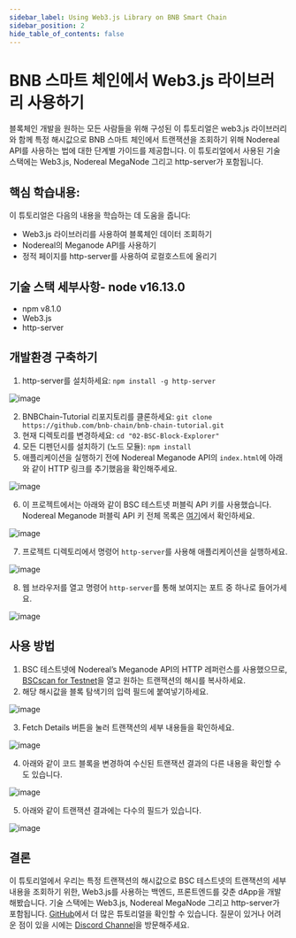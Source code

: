 ```yaml
---
sidebar_label: Using Web3.js Library on BNB Smart Chain
sidebar_position: 2
hide_table_of_contents: false
---
```


# BNB 스마트 체인에서 Web3.js 라이브러리 사용하기
블록체인 개발을 원하는 모든 사람들을 위해 구성된 이 튜토리얼은 web3.js 라이브러리와 함께 특정 해시값으로 BNB 스마트 체인에서 트랜잭션을 조회하기 위해 Nodereal API를 사용하는 법에 대한 단계별 가이드를 제공합니다. 이 튜토리얼에서 사용된 기술 스택에는 Web3.js, Nodereal MegaNode 그리고 http-server가 포함됩니다.

## 핵심 학습내용:
이 튜토리얼은 다음의 내용을 학습하는 데 도움을 줍니다:
-	Web3.js 라이브러리를 사용하여 블록체인 데이터 조회하기
-	Nodereal의 Meganode API를 사용하기
-	정적 페이지를 http-server를 사용하여 로컬호스트에 올리기

## 기술 스택 세부사항-	node v16.13.0
-	npm v8.1.0
-	Web3.js
-	http-server 

## 개발환경 구축하기
1. http-server를 설치하세요: ```npm install -g http-server```

![image](https://user-images.githubusercontent.com/93580180/177191619-12099c27-bd4e-414b-8fda-b3bdd52c5d51.png)
 
2.	BNBChain-Tutorial 리포지토리를 클론하세요: ```git clone https://github.com/bnb-chain/bnb-chain-tutorial.git```
3.	현재 디렉토리를 변경하세요: ```cd "02-BSC-Block-Explorer"```
4.	모든 디펜던시를 설치하기 (노드 모듈): ```npm install```
5.	애플리케이션을 실행하기 전에 Nodereal Meganode API의 ```index.html```에 아래와 같이 HTTP 링크를 추기했음을 확인해주세요.

![image](https://user-images.githubusercontent.com/93580180/177191680-2c9b530a-21fa-448b-bf88-e0d6558ada6a.png)

6.	이 프로젝트에서는 아래와 같이 BSC 테스트넷 퍼블릭 API 키를 사용했습니다. Nodereal Meganode 퍼블릭 API 키 전체 목록은 [여기](https://docs.nodereal.io/nodereal/meganode/meganode-api-overview/public-api-key)에서 확인하세요. 

![image](https://user-images.githubusercontent.com/93580180/177192584-f76dd7dd-ba44-461a-aac7-568703a4f78d.png)

7.	프로젝트 디렉토리에서 명령어 ```http-server```를 사용해 애플리케이션을 실행하세요.

![image](https://user-images.githubusercontent.com/93580180/177192648-29422ee0-c8d5-42ff-91e6-5db1bd4c985e.png)

8.	웹 브라우저를 열고 명령어 ```http-server```를 통해 보여지는 포트 중 하나로 들어가세요.

![image](https://user-images.githubusercontent.com/93580180/177192746-0d9953dd-d398-4e19-b630-30ed90f5e30a.png)

## 사용 방법
1.	BSC 테스트넷에 Nodereal’s Meganode API의 HTTP 레퍼런스를 사용했으므로, [BSCscan for Testnet](https://testnet.bscscan.com/)을 열고 원하는 트랜잭션의 해시를 복사하세요.
2.	해당 해시값을 블록 탐색기의 입력 필드에 붙여넣기하세요.

![image](https://user-images.githubusercontent.com/93580180/177192831-677e01c7-c3b9-4d11-b0df-4cdb47029cb0.png)

3. Fetch Details 버튼을 눌러 트랜잭션의 세부 내용들을 확인하세요.

![image](https://user-images.githubusercontent.com/93580180/177192858-7e04af6b-980c-4e19-8fa2-4af70752fc1c.png)

4.	아래와 같이 코드 블록을 변경하여 수신된 트랜잭션 결과의 다른 내용을 확인할 수도 있습니다.

![image](https://user-images.githubusercontent.com/93580180/177192885-67184a5e-2bf9-479d-b9ab-e00693020ee9.png)
 
5.	아래와 같이 트랜잭션 결과에는 다수의 필드가 있습니다.

![image](https://user-images.githubusercontent.com/93580180/177192924-78c07184-8222-4f0c-9eff-bf8fb0972f12.png)


## 결론
이 튜토리얼에서 우리는 특정 트랜잭션의 해시값으로 BSC 테스트넷의 트랜잭션의 세부 내용을 조회하기 위한, Web3.js를 사용하는 백엔드, 프론트엔드를 갖춘 dApp을 개발해봤습니다. 기술 스택에는 Web3.js, Nodereal MegaNode 그리고 http-server가 포함됩니다. [GitHub](https://github.com/bnb-chain/bnb-chain-tutorial)에서 더 많은 튜토리얼을 확인할 수 있습니다. 질문이 있거나 어려운 점이 있을 시에는 [Discord Channel](https://discord.com/channels/789402563035660308/912296662834241597)을 방문해주세요.


